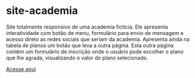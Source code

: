 # site-academia
 Site totalmente responsivo de uma academia fictícia.
 Ele apresenta interatividade com botão de menu, formulário para envio de mensagem e acesso direto as redes sociais que seriam da academia.
 Apresenta ainda na tabela de planos um botão que leva a outra página. Esta outra página contém um formulário de inscrição onde o usuário pode escolher o plano que lhe agrada, visualizando o valor do plano selecionado.
 
 [Acesse aqui](https://rodrigoalbues.github.io/site-academia/)
